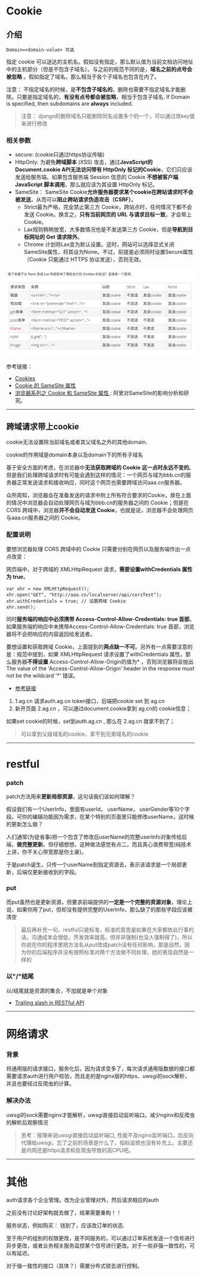 # Cookie

## 介绍

`Domain=<domain-value> 可选`

指定 cookie 可以送达的主机名。假如没有指定，那么默认值为当前文档访问地址中的主机部分（但是不包含子域名）。与之前的规范不同的是，**域名之前的点号会被忽略** 。假如指定了域名，那么相当于各个子域名也包含在内了。

注意： 不指定域名的时候，是**不包含子域名的**。删除也需要不指定域名才能删除。只要是指定域名的，**有没有点号都会被忽略**，相当于包含子域名. If Domain is specified, then subdomains are **always** included.

> 注意： django的删除域名只能删除同名设置多个的一个，可以通过改key值来进行修改

### 相关参数

- secure: (cookie只通过https协议传输)
- HttpOnly: 为避免**跨域脚本** (XSS) 攻击，通过**JavaScript的 Document.cookie API无法访问带有 HttpOnly 标记的Cookie**，它们只应该发送给服务端。如果包含服务端 Session 信息的 Cookie **不想被客户端 JavaScript 脚本调用**，那么就应该为其设置 HttpOnly 标记。
- SameSite： SameSite Cookie**允许服务器要求某个cookie在跨站请求时不会被发送**，从而可以**阻止跨站请求伪造攻击（CSRF）**。
    - Strict最为严格，完全禁止第三方 Cookie，跨站点时，任何情况下都不会发送 Cookie。换言之，**只有当前网页的 URL 与请求目标一致**，才会带上 Cookie。
    - Lax规则稍稍放宽，大多数情况也是不发送第三方 Cookie，但是**导航到目标网址的 Get 请求除外**。
    - Chrome 计划将Lax变为默认设置。这时，网站可以选择显式关闭SameSite属性，将其设为None。不过，前提是必须同时设置Secure属性（Cookie 只能通过 HTTPS 协议发送），否则无效。


![](.common_images/1f48f869.png)

参考链接：

- [Cookies](https://developer.mozilla.org/en-US/docs/Web/HTTP/Cookies)
- [Cookie 的 SameSite 属性](https://www.ruanyifeng.com/blog/2019/09/cookie-samesite.html)
- [浏览器系列之 Cookie 和 SameSite 属性 ](https://github.com/mqyqingfeng/Blog/issues/157): 阿里对SameSite的影响分析和研究。

---
## 跨域请求带上cookie

cookie无法设置除当前域名或者其父域名之外的其他domain.

cookie的作用域是domain本身以及domain下的所有子域名

基于安全方面的考虑，在浏览器中**无法获取跨域的 Cookie 这一点时永远不变的**。但是我们处理跨域请求时有可能会遇到这样的情况：一个网页与域为bbb.cn的服务器正常发送请求和接收响应，同时这个网页也需要跨域访问aaa.cn服务器。

众所周知，浏览器会在准备发送的请求中附上所有符合要求的Cookie，故在上面的情况中浏览器会自动处理网页与域为bbb.cn的服务器之间的 Cookie；但是在 CORS 跨域中，浏览器**并不会自动发送 Cookie**，也就是说，浏览器不会处理网页与aaa.cn服务器之间的 Cookie。

### 配置说明

要想浏览器处理 CORS 跨域中的 Cookie 只需要分别在网页以及服务端作出一点点改变：

网页端中，对于跨域的 XMLHttpRequest 请求，**需要设置withCredentials 属性为 true**。
```
var xhr = new XMLHttpRequest();
xhr.open("GET", "http://aaa.cn/localserver/api/corsTest");
xhr.withCredentials = true; // 设置跨域 Cookie
xhr.send();
```

同时**服务端的响应中必须携带 Access-Control-Allow-Credentials: true 首部**。如果服务端的响应中未携带Access-Control-Allow-Credentials: true 首部，浏览器将不会把响应的内容返回给发送者。

要想设置和获取跨域 Cookie，上面提到的**两点缺一不可**。另外有一点需要注意的是：规范中提到，如果 XMLHttpRequest 请求设置了withCredentials 属性，那么服务器**不得设置** Access-Control-Allow-Origin的值为* ，否则浏览器将会抛出The value of the 'Access-Control-Allow-Origin' header in the response must not be the wildcard '*' 错误。

- [参考链接](https://www.jianshu.com/p/13d53acc124f)

1. 1.ag.cn 请求auth.ag.cn token接口，后端把cookie set 到 ag.cn
2. 新开页面 2.ag.cn ，可以通过document.cookie拿到 ag.cn的 cookie信息；

如果set cookie的时候，set到auth.ag.cn , 那么在 2.ag.cn 就拿不到了；

> 可以拿到父级域名的cookie，拿不到兄弟域名的cookie

---
# restful

### patch
patch方法用来**更新局部资源**，这句话我们该如何理解？

假设我们有一个UserInfo，里面有userId， userName， userGender等10个字段。可你的编辑功能因为需求，在某个特别的页面里只能修改userName，这时候的更新怎么做？

人们通常(为徒省事)把一个包含了修改后userName的完整userInfo对象传给后端，**做完整更新**。但仔细想想，这种做法感觉有点二，而且真心浪费带宽(纯技术上讲，你不关心带宽那是你土豪)。

于是patch诞生，只传一个userName到指定资源去，表示该请求是一个局部更新，后端仅更新接收到的字段。

### put
而put虽然也是更新资源，但要求前端提供的**一定是一个完整的资源对象**，理论上说，如果你用了put，但却没有提供完整的UserInfo，那么缺了的那些字段应该被清空

> 最后再补充一句，restful只是标准，标准的意思是如果在大家都依此行事的话，沟通成本会很低，开发效率就高。但并非强制(也没人强制得了)，所以你说在你的程序里把方法名从put改成patch没有任何影响，那是自然，因为你的后端程序并没有按照标准对两个方法做不同处理，她的表现自然是一样的

### 以"/"结尾

以/结尾就是资源的集合，不加就是单个对象

- [Trailing slash in RESTful API](https://softwareengineering.stackexchange.com/a/187006)


---
# 网络请求

### 背景
将通用版的请求接口，服务化后，因为请求变多了，每次请求通用版数据的接口都需要请求auth进行用户校验，而且走的是nginx层的https、uwsgi的sock解析，并且也要经过反爬虫的计算。

### 解决办法
uwsgi的sock需要nginx才能解析，uwsgi直接启动监听端口。减少nginx和反爬虫的解析后观察情况

> 思考：按理来说uwsgi直接启动监听端口, 性能不及nginx监听端口，后反向代理给uwsgi。忘了之前的场景是什么了，指标监控也没有补充上。主要还是内网还是https请求和反爬虫导致的高CPU吧。

---
# 其他

auth请求各个企业管理。改为企业管理对外，然后请求相应的auth

之前没有讨论好架构就去做了，结果需要重构！！

服务状态，例如购买： 钱到了，应该改订单的状态.

至于用户的组别的权限更改，是不同服务的，可以通过订单系统发送一个信号进行异步更改，或者业务相关服务监控某个信号进行更改。对于一些非强一致性的，可以有延迟。

对于强一致性的接口（具体？）需要分布式锁去进行控制。

